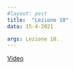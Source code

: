 ```yaml
---
#layout: post
title:  "Lezione 10"
data: 15-4-2021

args: Lezione 10.
---
```


[Video](https://uniroma2.sharepoint.com/sites/GAMBOSI-8066132-MACHINE_LEARNING/Documenti%20condivisi/Lezioni/lezioni%20registrate/Lezione_ML_150421.mp4)
